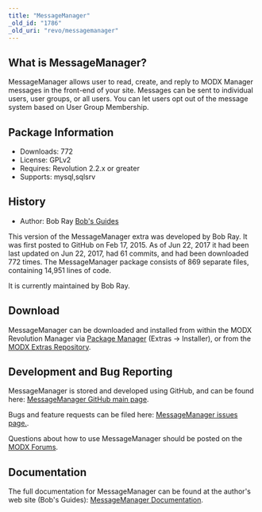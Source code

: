 ```yaml
---
title: "MessageManager"
_old_id: "1786"
_old_uri: "revo/messagemanager"
---
```


## What is MessageManager?

MessageManager allows user to read, create, and reply to MODX Manager messages in the front-end of your site. Messages can be sent to individual users, user groups, or all users. You can let users opt out of the message system based on User Group Membership.

## Package Information

- Downloads: 772
- License: GPLv2
- Requires: Revolution 2.2.x or greater
- Supports: mysql,sqlsrv

## History

- Author: Bob Ray [Bob's Guides](https://bobsguides.com)

This version of the MessageManager extra was developed by Bob Ray. It was first posted to GitHub on Feb 17, 2015. As of Jun 22, 2017 it had been last updated on Jun 22, 2017, had 61 commits, and had been downloaded 772 times. The MessageManager package consists of 869 separate files, containing 14,951 lines of code.

It is currently maintained by Bob Ray.

## Download

MessageManager can be downloaded and installed from within the MODX Revolution Manager via [Package Manager](developing-in-modx/advanced-development/package-management "Package Manager") (Extras -> Installer), or from the [MODX Extras Repository](https://modx.com/extras/package/messagemanager).

## Development and Bug Reporting

MessageManager is stored and developed using GitHub, and can be found here: [MessageManager GitHub main page](https://github.com/BobRay/MessageManager).

Bugs and feature requests can be filed here: [MessageManager issues page.](https://github.com/BobRay/MessageManager/issues).

Questions about how to use MessageManager should be posted on the [MODX Forums](https://forums.modx.com).

## Documentation

The full documentation for MessageManager can be found at the author's web site (Bob's Guides): [MessageManager Documentation](https://bobsguides.com/messagemanager-tutorial.html).
